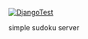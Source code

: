 [![DjangoTest](https://github.com/dmitriyVasilievich1986/sudoku-server/actions/workflows/django_test.yml/badge.svg)](https://github.com/dmitriyVasilievich1986/sudoku-server/actions/workflows/django_test.yml)

simple sudoku server
